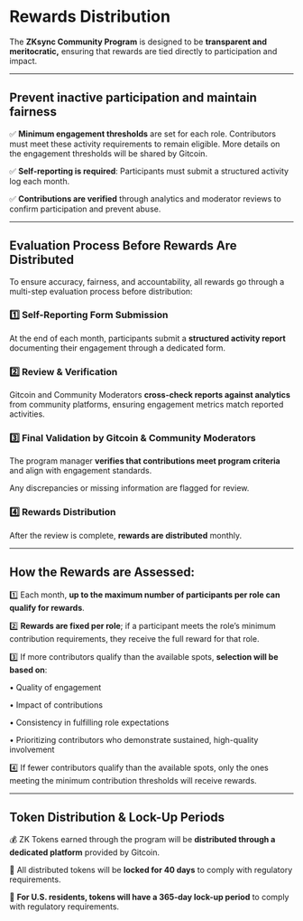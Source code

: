 # Rewards Distribution

The **ZKsync Community Program** is designed to be **transparent and meritocratic,** ensuring that rewards are tied directly to participation and impact.&#x20;

***

## Prevent inactive participation and maintain fairness

✅ **Minimum engagement thresholds** are set for each role. Contributors must meet these activity requirements to remain eligible. More details on the engagement thresholds will be shared by Gitcoin.

✅ **Self-reporting is required**: Participants must submit a structured activity log each month.

✅ **Contributions are verified** through analytics and moderator reviews to confirm participation and prevent abuse.

***

## Evaluation Process Before Rewards Are Distributed

To ensure accuracy, fairness, and accountability, all rewards go through a multi-step evaluation process before distribution:

### 1️⃣ Self-Reporting Form Submission

At the end of each month, participants submit a **structured activity report** documenting their engagement through a dedicated form.

### 2️⃣ Review & Verification

Gitcoin and Community Moderators **cross-check reports against analytics** from community platforms, ensuring engagement metrics match reported activities.

### 3️⃣ Final Validation by Gitcoin & Community Moderators

The program manager **verifies that contributions meet program criteria** and align with engagement standards.

Any discrepancies or missing information are flagged for review.

### 4️⃣ Rewards Distribution

After the review is complete, **rewards are distributed** monthly.

***

## How the Rewards are Assessed:

1️⃣ Each month, **up to the maximum number of participants per role can qualify for rewards**.

2️⃣ **Rewards are fixed per role**; if a participant meets the role’s minimum contribution requirements, they receive the full reward for that role.

3️⃣ If more contributors qualify than the available spots, **selection will be based on**:

• Quality of engagement

• Impact of contributions

• Consistency in fulfilling role expectations

• Prioritizing contributors who demonstrate sustained, high-quality involvement

4️⃣ If fewer contributors qualify than the available spots, only the ones meeting the minimum contribution thresholds will receive rewards.

***

## Token Distribution & Lock-Up Periods

💰 ZK Tokens earned through the program will be **distributed through a dedicated platform** provided by Gitcoin.

📌 All distributed tokens will be **locked for 40 days** to comply with regulatory requirements.

📌 **For U.S. residents, tokens will have a 365-day lock-up period** to comply with regulatory requirements.
